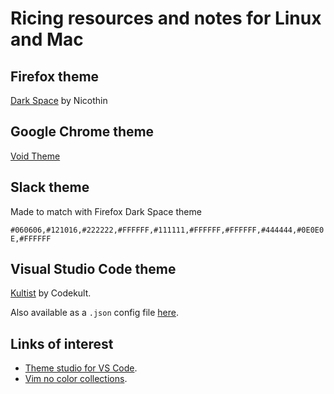 # Ricing resources and notes for Linux and Mac

## Firefox theme

[Dark Space](https://addons.mozilla.org/en-US/firefox/addon/nicothin-space/) by Nicothin

## Google Chrome theme

[Void Theme](https://chrome.google.com/webstore/detail/void-theme-black-and-mini/kioklelcojgbjoljlilalgdcppkiioge)

## Slack theme

Made to match with Firefox Dark Space theme

`#060606,#121016,#222222,#FFFFFF,#111111,#FFFFFF,#FFFFFF,#444444,#0E0E0E,#FFFFFF`

## Visual Studio Code theme

[Kultist](https://themes.vscode.one/theme/codekult/sdYBukKr) by Codekult.

Also available as a `.json` config file [here](vscode/kultist.json).

## Links of interest

- [Theme studio for VS Code](https://themes.vscode.one/).
- [Vim no color collections](https://github.com/mcchrish/vim-no-color-collections).
